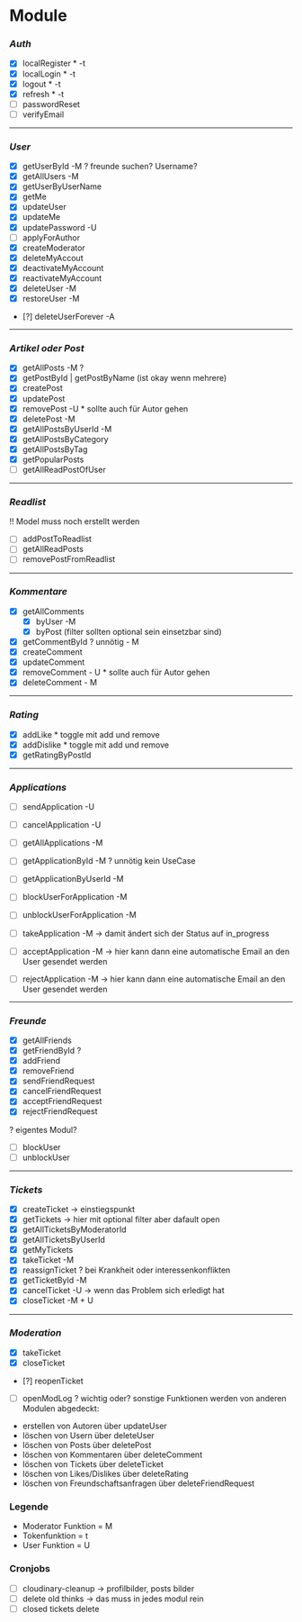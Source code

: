 # Module

### _Auth_

- [x] localRegister \* -t
- [x] localLogin \* -t
- [x] logout \* -t
- [x] refresh \* -t
- [ ] passwordReset
- [ ] verifyEmail

---

### _User_

- [x] getUserById -M ? freunde suchen? Username?
- [x] getAllUsers -M
- [x] getUserByUserName
- [x] getMe
- [x] updateUser
- [x] updateMe
- [x] updatePassword -U
- [ ] applyForAuthor
- [x] createModerator
- [x] deleteMyAccout
- [x] deactivateMyAccount
- [x] reactivateMyAccount
- [x] deleteUser -M
- [x] restoreUser -M
- [?] deleteUserForever -A

---

### _Artikel oder Post_

- [x] getAllPosts -M ?
- [x] getPostById | getPostByName (ist okay wenn mehrere)
- [x] createPost
- [x] updatePost
- [x] removePost -U \* sollte auch für Autor gehen
- [x] deletePost -M
- [x] getAllPostsByUserId -M
- [x] getAllPostsByCategory
- [x] getAllPostsByTag
- [x] getPopularPosts
- [ ] getAllReadPostOfUser

---

### _Readlist_

!! Model muss noch erstellt werden

- [ ] addPostToReadlist
- [ ] getAllReadPosts
- [ ] removePostFromReadlist

---

### _Kommentare_

- [x] getAllComments
  - [x] byUser -M
  - [x] byPost (filter sollten optional sein einsetzbar sind)
- [x] getCommentById ? unnötig - M
- [x] createComment
- [x] updateComment
- [x] removeComment - U \* sollte auch für Autor gehen
- [x] deleteComment - M

---

### _Rating_

- [x] addLike \* toggle mit add und remove
- [x] addDislike \* toggle mit add und remove
- [x] getRatingByPostId

---

### _Applications_

- [ ] sendApplication -U
- [ ] cancelApplication -U
- [ ] getAllApplications -M
- [ ] getApplicationById -M ? unnötig kein UseCase
- [ ] getApplicationByUserId -M
- [ ] blockUserForApplication -M
- [ ] unblockUserForApplication -M

- [ ] takeApplication -M -> damit ändert sich der Status auf in_progress
- [ ] acceptApplication -M -> hier kann dann eine automatische Email an den User gesendet werden
- [ ] rejectApplication -M -> hier kann dann eine automatische Email an den User gesendet werden

---

### _Freunde_

- [x] getAllFriends
- [x] getFriendById ?
- [x] addFriend
- [x] removeFriend
- [x] sendFriendRequest
- [x] cancelFriendRequest
- [x] acceptFriendRequest
- [x] rejectFriendRequest

? eigentes Modul?

- [ ] blockUser
- [ ] unblockUser

---

### _Tickets_

- [x] createTicket -> einstiegspunkt
- [x] getTickets -> hier mit optional filter aber dafault open
- [x] getAllTicketsByModeratorId
- [x] getAllTicketsByUserId
- [x] getMyTickets
- [x] takeTicket -M
- [x] reassignTicket ? bei Krankheit oder interessenkonflikten
- [x] getTicketById -M
- [x] cancelTicket -U -> wenn das Problem sich erledigt hat
- [x] closeTicket -M + U

---

### _Moderation_

- [x] takeTicket
- [x] closeTicket
- [?] reopenTicket
- [ ] openModLog ? wichtig oder?
      sonstige Funktionen werden von anderen Modulen abgedeckt:
- erstellen von Autoren über updateUser
- löschen von Usern über deleteUser
- löschen von Posts über deletePost
- löschen von Kommentaren über deleteComment
- löschen von Tickets über deleteTicket
- löschen von Likes/Dislikes über deleteRating
- löschen von Freundschaftsanfragen über deleteFriendRequest

### Legende

- Moderator Funktion = M
- Tokenfunktion = t
- User Funktion = U

### Cronjobs

- [ ] cloudinary-cleanup -> profilbilder, posts bilder
- [ ] delete old thinks -> das muss in jedes modul rein
- [ ] closed tickets delete
